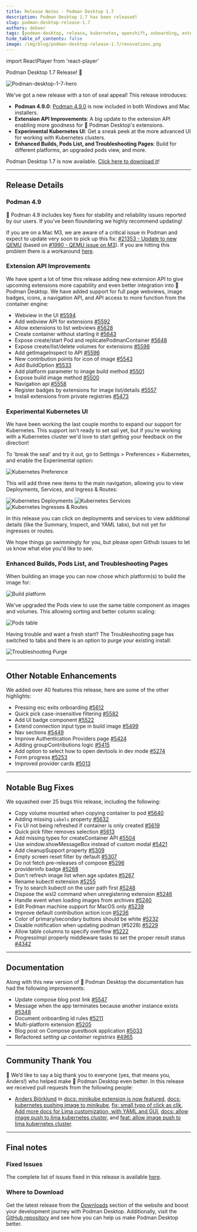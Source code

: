 ```yaml
---
title: Release Notes - Podman Desktop 1.7
description: Podman Desktop 1.7 has been released!
slug: podman-desktop-release-1.7
authors: deboer
tags: [podman-desktop, release, kubernetes, openshift, onboarding, extensions, settings]
hide_table_of_contents: false
image: /img/blog/podman-desktop-release-1.7/renovations.png
---
```


import ReactPlayer from 'react-player'

Podman Desktop 1.7 Release! 🎉

![Podman-desktop-1-7-hero](img/podman-desktop-release-1.7/renovations.png)

We've got a new release with a ton of seal appeal! This release introduces:

- **Podman 4.9.0**: [Podman 4.9.0](https://github.com/containers/podman/releases) is now included in both Windows and Mac installers.
- **Extension API Improvements**: A big update to the extension API enabling more goodness for 🦭 Podman Desktop's extensions.
- **Experimental Kubernetes UI**: Get a sneak peek at the more advanced UI for working with Kubernetes clusters.
- **Enhanced Builds, Pods List, and Troubleshooting Pages**: Build for different platforms, an upgraded pods view, and more.

Podman Desktop 1.7 is now available. [Click here to download it](/downloads)!

---

## Release Details

### Podman 4.9

🦭 Podman 4.9 includes key fixes for stability and reliability issues reported by our users.
If you've been floundering we highly recommend updating!

If you are on a Mac M3, we are aware of a critical issue in Podman and expect to update very
soon to pick up this fix:
[#21353 - Update to new QEMU](https://github.com/containers/podman/issues/21353) (based on
[#1990 - QEMU issue on M3](https://gitlab.com/qemu-project/qemu/-/issues/1990)). If you are
hitting this problem there is a workaround [here](https://github.com/containers/podman/issues/21088#issuecomment-1871502921).

### Extension API Improvements

We have spent a lot of time this release adding new extension API to give upcoming extensions
more capability and even better integration into 🦭 Podman Desktop. We have added support
for full page webviews, image badges, icons, a navigation API, and API access to more function
from the container engine:

- Webview in the UI [#5594](https://github.com/containers/podman-desktop/pull/5594)
- Add webview API for extensions [#5592](https://github.com/containers/podman-desktop/pull/5592)
- Allow extensions to list webviews [#5628](https://github.com/containers/podman-desktop/pull/5628)
- Create container without starting it [#5643](https://github.com/containers/podman-desktop/pull/5643)
- Expose create/start Pod and replicatePodmanContainer [#5648](https://github.com/containers/podman-desktop/pull/5648)
- Expose create/list/delete volumes for extensions [#5598](https://github.com/containers/podman-desktop/pull/5598)
- Add getImageInspect to API [#5596](https://github.com/containers/podman-desktop/pull/5596)
- New contribution points for icon of image [#5543](https://github.com/containers/podman-desktop/pull/5543)
- Add BuildOption [#5533](https://github.com/containers/podman-desktop/pull/5533)
- Add platform parameter to image build method [#5501](https://github.com/containers/podman-desktop/pull/5501)
- Expose build image method [#5500](https://github.com/containers/podman-desktop/pull/5500)
- Navigation api [#5558](https://github.com/containers/podman-desktop/pull/5558)
- Register badges by extensions for image list/details [#5557](https://github.com/containers/podman-desktop/pull/5557)
- Install extensions from private registries [#5473](https://github.com/containers/podman-desktop/pull/5473)

### Experimental Kubernetes UI

We have been working the last couple months to expand our support for Kubernetes. This support isn't ready
to set sail yet, but if you're working with a Kubernetes cluster we'd love to start getting your feedback
on the direction!

To 'break the seal' and try it out, go to Settings > Preferences > Kubernetes, and enable
the Experimental option:

![Kubernetes Preference](img/podman-desktop-release-1.7/kube-preference.png)

This will add three new items to the main navigation, allowing you to view
Deployments, Services, and Ingress & Routes:

![Kubernetes Deployments](img/podman-desktop-release-1.7/kube-deployments.png)
![Kubernetes Services](img/podman-desktop-release-1.7/kube-services.png)
![Kubernetes Ingresses & Routes](img/podman-desktop-release-1.7/kube-ingress-routes.png)

In this release you can click on deployments and services to view additional details (like the
Summary, Inspect, and YAML tabs), but not yet for ingresses or routes.

We hope things go swimmingly for you, but please open Github issues to let us know what else you'd like to see.

### Enhanced Builds, Pods List, and Troubleshooting Pages

When building an image you can now chose which platform(s) to build the image for:

![Build platform](img/podman-desktop-release-1.7/build-platform.png)

We've upgraded the Pods view to use the same table component as images and volumes. This
allowing sorting and better column scaling:

![Pods table](img/podman-desktop-release-1.7/pods-table.png)

Having trouble and want a fresh start? The Troubleshooting page has switched to tabs and there is an
option to purge your existing install:

![Troubleshooting Purge](img/podman-desktop-release-1.7/purge.png)

---

## Other Notable Enhancements

We added over 40 features this release, here are some of the other highlights:

- Pressing esc exits onboarding [#5612](https://github.com/containers/podman-desktop/pull/5612)
- Quick pick case-insensitive filtering [#5582](https://github.com/containers/podman-desktop/pull/5582)
- Add UI badge component [#5522](https://github.com/containers/podman-desktop/pull/5522)
- Extend connection input type in build image [#5499](https://github.com/containers/podman-desktop/pull/5499)
- Nav sections [#5449](https://github.com/containers/podman-desktop/pull/5449)
- Improve Authentication Providers page [#5424](https://github.com/containers/podman-desktop/pull/5424)
- Adding groupContributions logic [#5415](https://github.com/containers/podman-desktop/pull/5415)
- Add option to select how to open devtools in dev mode [#5274](https://github.com/containers/podman-desktop/pull/5274)
- Form progress [#5253](https://github.com/containers/podman-desktop/pull/5253)
- Improved provider cards [#5013](https://github.com/containers/podman-desktop/pull/5013)

---

## Notable Bug Fixes

We squashed over 25 bugs this release, including the following:

- Copy volume mounted when copying container to pod [#5640](https://github.com/containers/podman-desktop/pull/5640)
- Adding missing `Labels` property [#5632](https://github.com/containers/podman-desktop/pull/5632)
- Fix UI not being refreshed if container is only created [#5619](https://github.com/containers/podman-desktop/pull/5619)
- Quick pick filter removes selection [#5613](https://github.com/containers/podman-desktop/pull/5613)
- Add missing types for createContainer API [#5504](https://github.com/containers/podman-desktop/pull/5504)
- Use window.showMessageBox instead of custom modal [#5421](https://github.com/containers/podman-desktop/pull/5421)
- Add cleanupSupport property [#5309](https://github.com/containers/podman-desktop/pull/5309)
- Empty screen reset filter by default [#5307](https://github.com/containers/podman-desktop/pull/5307)
- Do not fetch pre-releases of compose [#5296](https://github.com/containers/podman-desktop/pull/5296)
- providerinfo badge [#5268](https://github.com/containers/podman-desktop/pull/5268)
- Don't refresh image list when age updates [#5267](https://github.com/containers/podman-desktop/pull/5267)
- Rename kubectl extension [#5255](https://github.com/containers/podman-desktop/pull/5255)
- Try to search kubectl on the user path first [#5248](https://github.com/containers/podman-desktop/pull/5248)
- Dispose the wsl2 command when unregistering extension [#5246](https://github.com/containers/podman-desktop/pull/5246)
- Handle event when loading images from archives [#5240](https://github.com/containers/podman-desktop/pull/5240)
- Edit Podman machine support for MacOS only [#5239](https://github.com/containers/podman-desktop/pull/5239)
- Improve default contribution action icon [#5236](https://github.com/containers/podman-desktop/pull/5236)
- Color of primary/secondary buttons should be white [#5232](https://github.com/containers/podman-desktop/pull/5232)
- Disable notification when updating podman (#5228) [#5229](https://github.com/containers/podman-desktop/pull/5229)
- Allow table columns to specify overflow [#5222](https://github.com/containers/podman-desktop/pull/5222)
- ProgressImpl properly middleware tasks to set the proper result status [#4342](https://github.com/containers/podman-desktop/pull/4342)

---

## Documentation

Along with this new version of 🦭 Podman Desktop the documentation has had the following improvements:

- Update compose blog post link [#5547](https://github.com/containers/podman-desktop/pull/5547)
- Message when the app terminates because another instance exists [#5348](https://github.com/containers/podman-desktop/pull/5348)
- Document onboarding id rules [#5211](https://github.com/containers/podman-desktop/pull/5211)
- Multi-platform extension [#5205](https://github.com/containers/podman-desktop/pull/5205)
- Blog post on Compose guestbook application [#5033](https://github.com/containers/podman-desktop/pull/5033)
- Refactored _setting up container registries_ [#4965](https://github.com/containers/podman-desktop/pull/4965)

---

## Community Thank You

🎉 We’d like to say a big thank you to everyone (yes, that means you, Anders!) who helped make 🦭 Podman Desktop even better. In this release we received pull requests from the following people:

- [Anders Björklund](https://github.com/afbjorklund) in [docs: minikube extension is now featured](https://github.com/containers/podman-desktop/pull/5638), [docs: kubernetes pushing image to minikube](https://github.com/containers/podman-desktop/pull/5637), [fix: small typo of click as clik](https://github.com/containers/podman-desktop/pull/5636), [Add more docs for Lima customization, with YAML and GUI](https://github.com/containers/podman-desktop/pull/5457), [docs: allow image push to lima kubernetes cluster](https://github.com/containers/podman-desktop/pull/4488), and [feat: allow image push to lima kubernetes cluster](https://github.com/containers/podman-desktop/pull/4487).

---

## Final notes

### Fixed Issues

The complete list of issues fixed in this release is available [here](https://github.com/containers/podman-desktop/issues?q=is%3Aclosed+milestone%3A1.7.0).

### Where to Download

Get the latest release from the [Downloads](/downloads) section of the website and boost your development journey with Podman Desktop. Additionally, visit the [GitHub repository](https://github.com/containers/podman-desktop) and see how you can help us make Podman Desktop better.
